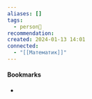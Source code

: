 ```yaml
---
aliases: []
tags:
  - person👤
recommendation: 
created: 2024-01-13 14:01
connected:
  - "[[Математик]]"
---
```





#### Bookmarks
- 
